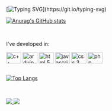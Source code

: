 [![Typing SVG](https://readme-typing-svg.demolab.com?font=Fira+Code&weight=200&pause=1000&color=5E89D2&width=435&lines=Hey%2C+I'm+Otavio.+17.+I+am...;a+computer+technician+trained+at+IFCE;where+I+was+a+scholarship+holder+in..;educational+robotic.+I'm+interest+in...;learning+a+lot+more.)](https://git.io/typing-svg)

  [![Anurag's GitHub stats](https://github-readme-stats.vercel.app/api?username=brasilotavio&show_icons=true&theme=tokyonight)](https://github.com/brasilotavio/github-readme-stats)

 <br>
 
I've developed in: 

<div style="display: inline_block" >
<img src="https://cdn.jsdelivr.net/gh/devicons/devicon/icons/cplusplus/cplusplus-original.svg" width="40" height="30" align="center" alt="c++"/>
<img src="https://cdn.jsdelivr.net/gh/devicons/devicon/icons/arduino/arduino-original-wordmark.svg" width="40" height="30" align="center" alt="arduino"/>
<img src="https://cdn.jsdelivr.net/gh/devicons/devicon/icons/html5/html5-original.svg" width="40" height="30" align="center" alt="html 5"/>
<img src="https://cdn.jsdelivr.net/gh/devicons/devicon/icons/javascript/javascript-original.svg" width="40" height="30" align="center" alt="javascript"/>
<img src="https://cdn.jsdelivr.net/gh/devicons/devicon/icons/css3/css3-original.svg" width="40" height="30" align="center" alt="css 3"/>
<img src="https://cdn.jsdelivr.net/gh/devicons/devicon/icons/php/php-plain.svg" width="40" height="30" align="center" alt="php"/>
</div>

 <br>

[![Top Langs](https://github-readme-stats.vercel.app/api/top-langs/?username=brasilotavio)](https://github.com/brasilotavio/github-readme-stats)

<br>

<a href="mailto: brasilotavio2010@gmail.com"> <img src="https://img.shields.io/badge/Gmail-D14836?style=for-the-badge&logo=gmail&logoColor=white" target="_blank"> </a>
<a href="https://www.instagram.com/brasilotavio_/"> <img src="https://img.shields.io/badge/Instagram-E4405F?style=for-the-badge&logo=instagram&logoColor=white" target="_blank"> </a>
